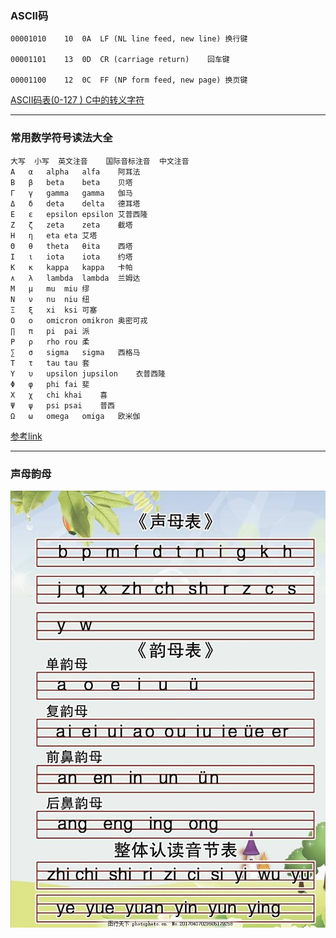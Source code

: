 ### ASCII码

```
00001010	10	0A	LF (NL line feed, new line)	换行键

00001101	13	0D	CR (carriage return)	回车键

00001100	12	0C	FF (NP form feed, new page)	换页键
```
[ASCII码表(0-127 ) C中的转义字符](https://www.cnblogs.com/pjl1119/p/8405938.html)

---
### 常用数学符号读法大全

```
大写	小写	英文注音	国际音标注音	中文注音
Α	α	alpha	alfa	阿耳法
Β	β	beta	beta	贝塔
Γ	γ	gamma	gamma	伽马
Δ	δ	deta	delta	德耳塔
Ε	ε	epsilon	epsilon	艾普西隆
Ζ	ζ	zeta	zeta	截塔
Η	η	eta	eta	艾塔
Θ	θ	theta	θita	西塔
Ι	ι	iota	iota	约塔
Κ	κ	kappa	kappa	卡帕
∧	λ	lambda	lambda	兰姆达
Μ	μ	mu	miu	缪
Ν	ν	nu	niu	纽
Ξ	ξ	xi	ksi	可塞
Ο	ο	omicron	omikron	奥密可戎
∏	π	pi	pai	派
Ρ	ρ	rho	rou	柔
∑	σ	sigma	sigma	西格马
Τ	τ	tau	tau	套
Υ	υ	upsilon	jupsilon	衣普西隆
Φ	φ	phi	fai	斐
Χ	χ	chi	khai	喜
Ψ	ψ	psi	psai	普西
Ω	ω	omega	omiga	欧米伽
```
[参考link](http://www.fhdq.net/sx/14.html)  

---
### 声母韵母
![](img/声母韵母.jpg)